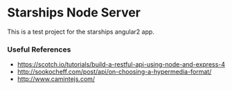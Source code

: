 # Starships Node Server

This is a test project for the starships angular2 app.


### Useful References
 * https://scotch.io/tutorials/build-a-restful-api-using-node-and-express-4
 * http://sookocheff.com/post/api/on-choosing-a-hypermedia-format/
 * http://www.camintejs.com/